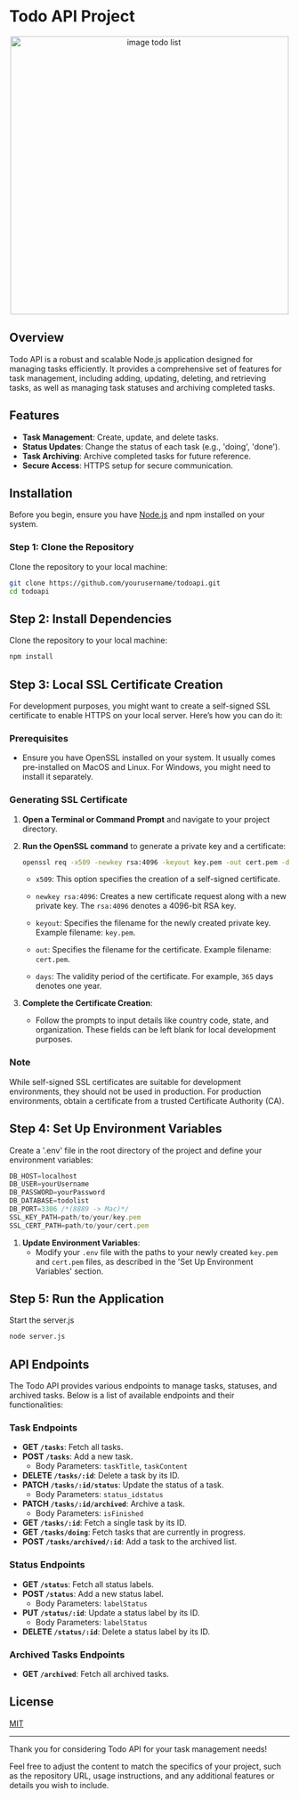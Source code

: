 # Todo API Project

<p align="center">
  <img width="500" height="500" alt="image todo list" src="https://i.postimg.cc/HnxTMRmq/pngwing-com.png">
</p>

## Overview

Todo API is a robust and scalable Node.js application designed for managing tasks efficiently. It provides a comprehensive set of features for task management, including adding, updating, deleting, and retrieving tasks, as well as managing task statuses and archiving completed tasks.

## Features

- **Task Management**: Create, update, and delete tasks.
- **Status Updates**: Change the status of each task (e.g., 'doing', 'done').
- **Task Archiving**: Archive completed tasks for future reference.
- **Secure Access**: HTTPS setup for secure communication.

## Installation

Before you begin, ensure you have [Node.js](https://nodejs.org/en/) and npm installed on your system.

### Step 1: Clone the Repository

Clone the repository to your local machine:

```bash
git clone https://github.com/yourusername/todoapi.git
cd todoapi
```

## Step 2: Install Dependencies

Clone the repository to your local machine:

```bash
npm install
```

## Step 3: Local SSL Certificate Creation

For development purposes, you might want to create a self-signed SSL certificate to enable HTTPS on your local server. Here’s how you can do it:

### Prerequisites

- Ensure you have OpenSSL installed on your system. It usually comes pre-installed on MacOS and Linux. For Windows, you might need to install it separately.

### Generating SSL Certificate

1. **Open a Terminal or Command Prompt** and navigate to your project directory.

2. **Run the OpenSSL command** to generate a private key and a certificate:

   ```bash
   openssl req -x509 -newkey rsa:4096 -keyout key.pem -out cert.pem -days 365
   ````

    - `x509`: This option specifies the creation of a self-signed certificate.

    - `newkey rsa:4096`: Creates a new certificate request along with a new private key. The `rsa:4096` denotes a 4096-bit RSA key.

    - `keyout`: Specifies the filename for the newly created private key. Example filename: `key.pem`.

    - `out`: Specifies the filename for the certificate. Example filename: `cert.pem`.

    - `days`: The validity period of the certificate. For example, `365` days denotes one year.

3. **Complete the Certificate Creation**:
   - Follow the prompts to input details like country code, state, and organization. These fields can be left blank for local development purposes.

### Note

While self-signed SSL certificates are suitable for development environments, they should not be used in production. For production environments, obtain a certificate from a trusted Certificate Authority (CA).

## Step 4: Set Up Environment Variables

Create a '.env' file in the root directory of the project and define your environment variables:

```javascript
DB_HOST=localhost
DB_USER=yourUsername
DB_PASSWORD=yourPassword
DB_DATABASE=todolist
DB_PORT=3306 /*(8889 -> Mac)*/
SSL_KEY_PATH=path/to/your/key.pem
SSL_CERT_PATH=path/to/your/cert.pem
```

1. **Update Environment Variables**:
   - Modify your `.env` file with the paths to your newly created `key.pem` and `cert.pem` files, as described in the 'Set Up Environment Variables' section.

## Step 5: Run the Application

Start the server.js

```bash
node server.js
````

## API Endpoints

The Todo API provides various endpoints to manage tasks, statuses, and archived tasks. Below is a list of available endpoints and their functionalities:

### Task Endpoints

- **GET `/tasks`**: Fetch all tasks.
- **POST `/tasks`**: Add a new task.
  - Body Parameters: `taskTitle`, `taskContent`
- **DELETE `/tasks/:id`**: Delete a task by its ID.
- **PATCH `/tasks/:id/status`**: Update the status of a task.
  - Body Parameters: `status_idstatus`
- **PATCH `/tasks/:id/archived`**: Archive a task.
  - Body Parameters: `isFinished`
- **GET `/tasks/:id`**: Fetch a single task by its ID.
- **GET `/tasks/doing`**: Fetch tasks that are currently in progress.
- **POST `/tasks/archived/:id`**: Add a task to the archived list.

### Status Endpoints

- **GET `/status`**: Fetch all status labels.
- **POST `/status`**: Add a new status label.
  - Body Parameters: `labelStatus`
- **PUT `/status/:id`**: Update a status label by its ID.
  - Body Parameters: `labelStatus`
- **DELETE `/status/:id`**: Delete a status label by its ID.

### Archived Tasks Endpoints

- **GET `/archived`**: Fetch all archived tasks.

## License

[MIT](https://opensource.org/licenses/MIT)

---

Thank you for considering Todo API for your task management needs!

Feel free to adjust the content to match the specifics of your project, such as the repository URL, usage instructions, and any additional features or details you wish to include.
